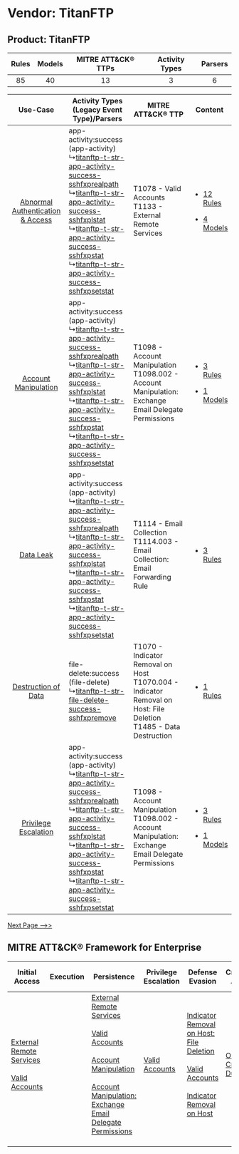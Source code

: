 Vendor: TitanFTP
================
Product: TitanFTP
-----------------
| Rules | Models | MITRE ATT&CK® TTPs | Activity Types | Parsers |
|:-----:|:------:|:------------------:|:--------------:|:-------:|
|  85   |   40   |         13         |       3        |    6    |

|    Use-Case    | Activity Types (Legacy Event Type)/Parsers    | MITRE ATT&CK® TTP    | Content    |
|:----:| ---- | ---- | ---- |
| [Abnormal Authentication & Access](../../../UseCases/uc_abnormal_authentication_&_access.md) |  app-activity:success (app-activity)<br> ↳[titanftp-t-str-app-activity-success-sshfxprealpath](Ps/pC_titanftptstrappactivitysuccesssshfxprealpath.md)<br> ↳[titanftp-t-str-app-activity-success-sshfxplstat](Ps/pC_titanftptstrappactivitysuccesssshfxplstat.md)<br> ↳[titanftp-t-str-app-activity-success-sshfxpstat](Ps/pC_titanftptstrappactivitysuccesssshfxpstat.md)<br> ↳[titanftp-t-str-app-activity-success-sshfxpsetstat](Ps/pC_titanftptstrappactivitysuccesssshfxpsetstat.md)<br> | T1078 - Valid Accounts<br>T1133 - External Remote Services<br>    | [<ul><li>12 Rules</li></ul><ul><li>4 Models</li></ul>](RM/r_m_titanftp_titanftp_Abnormal_Authentication_&_Access.md) |
|    [Account Manipulation](../../../UseCases/uc_account_manipulation.md)    |  app-activity:success (app-activity)<br> ↳[titanftp-t-str-app-activity-success-sshfxprealpath](Ps/pC_titanftptstrappactivitysuccesssshfxprealpath.md)<br> ↳[titanftp-t-str-app-activity-success-sshfxplstat](Ps/pC_titanftptstrappactivitysuccesssshfxplstat.md)<br> ↳[titanftp-t-str-app-activity-success-sshfxpstat](Ps/pC_titanftptstrappactivitysuccesssshfxpstat.md)<br> ↳[titanftp-t-str-app-activity-success-sshfxpsetstat](Ps/pC_titanftptstrappactivitysuccesssshfxpsetstat.md)<br> | T1098 - Account Manipulation<br>T1098.002 - Account Manipulation: Exchange Email Delegate Permissions<br>    | [<ul><li>3 Rules</li></ul><ul><li>1 Models</li></ul>](RM/r_m_titanftp_titanftp_Account_Manipulation.md)    |
|    [Data Leak](../../../UseCases/uc_data_leak.md)    |  app-activity:success (app-activity)<br> ↳[titanftp-t-str-app-activity-success-sshfxprealpath](Ps/pC_titanftptstrappactivitysuccesssshfxprealpath.md)<br> ↳[titanftp-t-str-app-activity-success-sshfxplstat](Ps/pC_titanftptstrappactivitysuccesssshfxplstat.md)<br> ↳[titanftp-t-str-app-activity-success-sshfxpstat](Ps/pC_titanftptstrappactivitysuccesssshfxpstat.md)<br> ↳[titanftp-t-str-app-activity-success-sshfxpsetstat](Ps/pC_titanftptstrappactivitysuccesssshfxpsetstat.md)<br> | T1114 - Email Collection<br>T1114.003 - Email Collection: Email Forwarding Rule<br>    | [<ul><li>3 Rules</li></ul>](RM/r_m_titanftp_titanftp_Data_Leak.md)    |
|    [Destruction of Data](../../../UseCases/uc_destruction_of_data.md)    |  file-delete:success (file-delete)<br> ↳[titanftp-t-str-file-delete-success-sshfxpremove](Ps/pC_titanftptstrfiledeletesuccesssshfxpremove.md)<br>    | T1070 - Indicator Removal on Host<br>T1070.004 - Indicator Removal on Host: File Deletion<br>T1485 - Data Destruction<br> | [<ul><li>1 Rules</li></ul>](RM/r_m_titanftp_titanftp_Destruction_of_Data.md)    |
|    [Privilege Escalation](../../../UseCases/uc_privilege_escalation.md)    |  app-activity:success (app-activity)<br> ↳[titanftp-t-str-app-activity-success-sshfxprealpath](Ps/pC_titanftptstrappactivitysuccesssshfxprealpath.md)<br> ↳[titanftp-t-str-app-activity-success-sshfxplstat](Ps/pC_titanftptstrappactivitysuccesssshfxplstat.md)<br> ↳[titanftp-t-str-app-activity-success-sshfxpstat](Ps/pC_titanftptstrappactivitysuccesssshfxpstat.md)<br> ↳[titanftp-t-str-app-activity-success-sshfxpsetstat](Ps/pC_titanftptstrappactivitysuccesssshfxpsetstat.md)<br> | T1098 - Account Manipulation<br>T1098.002 - Account Manipulation: Exchange Email Delegate Permissions<br>    | [<ul><li>3 Rules</li></ul><ul><li>1 Models</li></ul>](RM/r_m_titanftp_titanftp_Privilege_Escalation.md)    |
[Next Page -->>](2_ds_titanftp_titanftp.md)

MITRE ATT&CK® Framework for Enterprise
--------------------------------------
| Initial Access                                                                                                                                   | Execution | Persistence                                                                                                                                                                                                                                                                                                                                 | Privilege Escalation                                                | Defense Evasion                                                                                                                                                                                                                                    | Credential Access                                                          | Discovery                                                                         | Lateral Movement | Collection                                                                                                                                                            | Command and Control | Exfiltration | Impact                                                                |
| ------------------------------------------------------------------------------------------------------------------------------------------------ | --------- | ------------------------------------------------------------------------------------------------------------------------------------------------------------------------------------------------------------------------------------------------------------------------------------------------------------------------------------------- | ------------------------------------------------------------------- | -------------------------------------------------------------------------------------------------------------------------------------------------------------------------------------------------------------------------------------------------- | -------------------------------------------------------------------------- | --------------------------------------------------------------------------------- | ---------------- | --------------------------------------------------------------------------------------------------------------------------------------------------------------------- | ------------------- | ------------ | --------------------------------------------------------------------- |
| [External Remote Services](https://attack.mitre.org/techniques/T1133)<br><br>[Valid Accounts](https://attack.mitre.org/techniques/T1078)<br><br> |           | [External Remote Services](https://attack.mitre.org/techniques/T1133)<br><br>[Valid Accounts](https://attack.mitre.org/techniques/T1078)<br><br>[Account Manipulation](https://attack.mitre.org/techniques/T1098)<br><br>[Account Manipulation: Exchange Email Delegate Permissions](https://attack.mitre.org/techniques/T1098/002)<br><br> | [Valid Accounts](https://attack.mitre.org/techniques/T1078)<br><br> | [Indicator Removal on Host: File Deletion](https://attack.mitre.org/techniques/T1070/004)<br><br>[Valid Accounts](https://attack.mitre.org/techniques/T1078)<br><br>[Indicator Removal on Host](https://attack.mitre.org/techniques/T1070)<br><br> | [OS Credential Dumping](https://attack.mitre.org/techniques/T1003)<br><br> | [File and Directory Discovery](https://attack.mitre.org/techniques/T1083)<br><br> |                  | [Email Collection](https://attack.mitre.org/techniques/T1114)<br><br>[Email Collection: Email Forwarding Rule](https://attack.mitre.org/techniques/T1114/003)<br><br> |                     |              | [Data Destruction](https://attack.mitre.org/techniques/T1485)<br><br> |